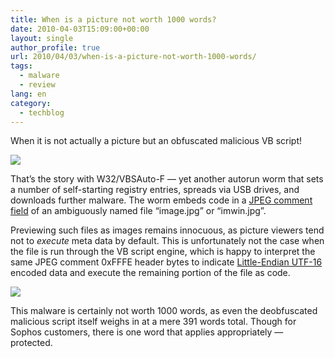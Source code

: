 ```yaml
---
title: When is a picture not worth 1000 words?
date: 2010-04-03T15:09:00+00:00
layout: single
author_profile: true
url: 2010/04/03/when-is-a-picture-not-worth-1000-words/
tags:
  - malware
  - review
lang: en
category: 
  - techblog
---
```

When it is not actually a picture but an obfuscated malicious VB script!

[![](http://2.bp.blogspot.com/_vaUVXcmC3OI/S7dSUqBHhII/AAAAAAAABdQ/GB_-vXFjoRw/s640/image-preview.png)](http://2.bp.blogspot.com/_vaUVXcmC3OI/S7dSUqBHhII/AAAAAAAABdQ/GB_-vXFjoRw/s1600-h/image-preview.png)

That’s the story with W32/VBSAuto-F — yet another autorun worm that sets a number of self-starting registry entries, spreads via USB drives, and downloads further malware. The worm embeds code in a [JPEG comment field](http://en.wikipedia.org/wiki/JPEG#Syntax_and_structure) of an ambiguously named file “image.jpg” or “imwin.jpg”.

Previewing such files as images remains innocuous, as picture viewers tend not to _execute_ meta data by default. This is unfortunately not the case when the file is run through the VB script engine, which is happy to interpret the same JPEG comment 0xFFFE header bytes to indicate [Little-Endian UTF-16](http://www.ietf.org/rfc/rfc2781.txt) encoded data and execute the remaining portion of the file as code.

[![](http://2.bp.blogspot.com/_vaUVXcmC3OI/S7dST7WGX0I/AAAAAAAABdM/MruZwYM02xs/s400/image-hex.png)](http://2.bp.blogspot.com/_vaUVXcmC3OI/S7dST7WGX0I/AAAAAAAABdM/MruZwYM02xs/s1600-h/image-hex.png)

This malware is certainly not worth 1000 words, as even the deobfuscated malicious script itself weighs in at a mere 391 words total. Though for Sophos customers, there is one word that applies appropriately — protected.
